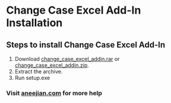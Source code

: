 # Change Case Excel Add-In Installation

## Steps to install Change Case Excel Add-In

1. Download [change_case_excel_addin.rar](change_case_excel_addin.rar?raw=true "Download RAR Archive") or [change_case_excel_addin.zip](change_case_excel_addin.zip?raw=true "Download ZIP Archive").
2. Extract the archive.
3. Run setup.exe

### Visit [aneejian.com](http://www.aneejian.com) for more help